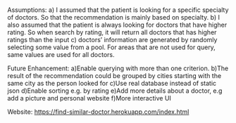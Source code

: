 #

Assumptions:
a) I assumed that the patient is looking for a specific specialty of doctors. So that the recommendation is mainly based on specialty. 
b) I also assumed that the patient is always looking for doctors that have higher rating. So when search by rating, it will return all doctors that has higher ratings than the input
c) doctors’ information are generated by randomly selecting some value from a pool. For areas that are not used for query, same values are used for all doctors.

Future Enhancement:
a)Enable querying with more than one criterion. 
b)The result of the recommendation could be grouped by cities starting with the same city as the person looked for
c)Use real database instead of static json
d)Enable sorting e.g. by rating 
e)Add more details about a doctor, e.g add a picture and personal website
f)More interactive UI

Website: https://find-similar-doctor.herokuapp.com/index.html
